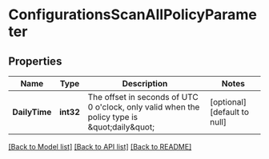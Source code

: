 # ConfigurationsScanAllPolicyParameter

## Properties
Name | Type | Description | Notes
------------ | ------------- | ------------- | -------------
**DailyTime** | **int32** | The offset in seconds of UTC 0 o&#39;clock, only valid when the policy type is \&quot;daily\&quot; | [optional] [default to null]

[[Back to Model list]](../README.md#documentation-for-models) [[Back to API list]](../README.md#documentation-for-api-endpoints) [[Back to README]](../README.md)


